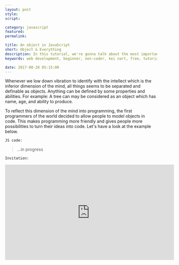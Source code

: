 ```yaml
---
layout: post
style:
script:

category: javascript
featured:
permalink:

title: An object in JavaScript
short: Object & Everything
description: In this tutorial, we're gonna talk about the most important type in JavaScript. It is Object. <br>Indeed, JavaScript treats everything as an object. Everything! :D <br>Let's get to know about the type - Object.
keywords: web development, beginner, non-coder, kei nart, free, tutorial, coding, programming, code nart, javascript, type, class, object, everything

date: 2017-08-28 05:15:00
---
```


Whenever we low down vibration to identify with the intellect which is the inferior
dimension of the mind, all things seems to be separated and definable as objects.
Anything can be defined by some properties and abilities. For example: A tree
can may be considered as an object which has name, age, and ability to produce.

To reflect this dimension of the mind into programming, the first programmers of
the world decided to allow people to model objects in code. This makes programming
more friendly and gives people more possibilities to turn their ideas into code.
Let's have a look at the example below.

`JS code:`
<script src="https://gist.github.com/codenart/3f26eff5db309303e01fa8a9823e3b4b.js">
</script>

> ...in progress

`Invitation:`
<div class="embed">
   <iframe width="560" height="315"
           src="https://www.youtube.com/embed/uIAhuVhA-V0"
           frameborder="0" allowfullscreen>
   </iframe>
</div>

